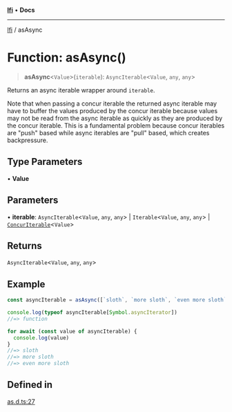 [**lfi**](../readme.md) • **Docs**

***

[lfi](../globals.md) / asAsync

# Function: asAsync()

> **asAsync**\<`Value`\>(`iterable`): `AsyncIterable`\<`Value`, `any`, `any`\>

Returns an async iterable wrapper around `iterable`.

Note that when passing a concur iterable the returned async iterable may have
to buffer the values produced by the concur iterable because values may not
be read from the async iterable as quickly as they are produced by the concur
iterable. This is a fundamental problem because concur iterables are "push"
based while async iterables are "pull" based, which creates backpressure.

## Type Parameters

• **Value**

## Parameters

• **iterable**: `AsyncIterable`\<`Value`, `any`, `any`\> \| `Iterable`\<`Value`, `any`, `any`\> \| [`ConcurIterable`](../type-aliases/ConcurIterable.md)\<`Value`\>

## Returns

`AsyncIterable`\<`Value`, `any`, `any`\>

## Example

```js
const asyncIterable = asAsync([`sloth`, `more sloth`, `even more sloth`])

console.log(typeof asyncIterable[Symbol.asyncIterator])
//=> function

for await (const value of asyncIterable) {
  console.log(value)
}
//=> sloth
//=> more sloth
//=> even more sloth
```

## Defined in

[as.d.ts:27](https://github.com/TomerAberbach/lfi/blob/fd6e1ff9d7b7d249090f89ead6d0a30e26aba2e4/src/operations/as.d.ts#L27)
